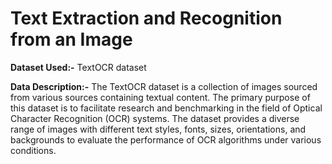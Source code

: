 # Text Extraction and Recognition from an Image

**Dataset Used:-** TextOCR dataset

**Data Description:-**  The TextOCR dataset is a collection of images sourced from various sources containing textual content. The primary purpose of this dataset is to facilitate research and benchmarking in the field of Optical Character Recognition (OCR) systems. The dataset provides a diverse range of images with different text styles, fonts, sizes, orientations, and backgrounds to evaluate the performance of OCR algorithms under various conditions.

